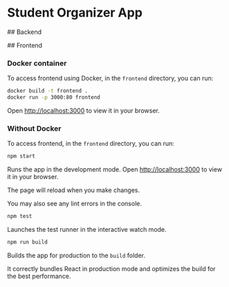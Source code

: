 # Student Organizer App

## Backend


## Frontend

### Docker container

To access frontend using Docker, in the `frontend` directory, you can run:

```bash
docker build -t frontend .
docker run -p 3000:80 frontend
```

Open [http://localhost:3000](http://localhost:3000) to view it in your browser.

### Without Docker

To access frontend, in the `frontend` directory, you can run:

```bash
npm start
```

Runs the app in the development mode.
Open [http://localhost:3000](http://localhost:3000) to view it in your browser.

The page will reload when you make changes.

You may also see any lint errors in the console.

```bash
npm test
```

Launches the test runner in the interactive watch mode.

```bash
npm run build
```

Builds the app for production to the `build` folder.

It correctly bundles React in production mode and optimizes the build for the best performance.


